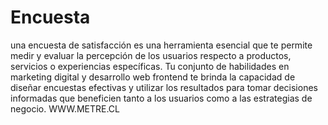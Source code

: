 # Encuesta
una encuesta de satisfacción es una herramienta esencial que te permite medir y evaluar la percepción de los usuarios respecto a productos,
servicios o experiencias específicas. Tu conjunto de habilidades en marketing digital y desarrollo web frontend te brinda la capacidad de diseñar
encuestas efectivas y utilizar los resultados para tomar decisiones informadas que beneficien tanto a los usuarios como a las estrategias de negocio.
WWW.METRE.CL
